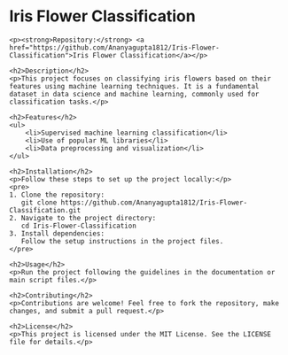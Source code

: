 <!DOCTYPE html>
<html>
<head>
    <title>Iris Flower Classification</title>
</head>
<body>
    <h1>Iris Flower Classification</h1>
    
    <p><strong>Repository:</strong> <a href="https://github.com/Ananyagupta1812/Iris-Flower-Classification">Iris Flower Classification</a></p>
    
    <h2>Description</h2>
    <p>This project focuses on classifying iris flowers based on their features using machine learning techniques. It is a fundamental dataset in data science and machine learning, commonly used for classification tasks.</p>
    
    <h2>Features</h2>
    <ul>
        <li>Supervised machine learning classification</li>
        <li>Use of popular ML libraries</li>
        <li>Data preprocessing and visualization</li>
    </ul>
    
    <h2>Installation</h2>
    <p>Follow these steps to set up the project locally:</p>
    <pre>
    1. Clone the repository:
       git clone https://github.com/Ananyagupta1812/Iris-Flower-Classification.git
    2. Navigate to the project directory:
       cd Iris-Flower-Classification
    3. Install dependencies:
       Follow the setup instructions in the project files.
    </pre>
    
    <h2>Usage</h2>
    <p>Run the project following the guidelines in the documentation or main script files.</p>
    
    <h2>Contributing</h2>
    <p>Contributions are welcome! Feel free to fork the repository, make changes, and submit a pull request.</p>
    
    <h2>License</h2>
    <p>This project is licensed under the MIT License. See the LICENSE file for details.</p>
</body>
</html>
